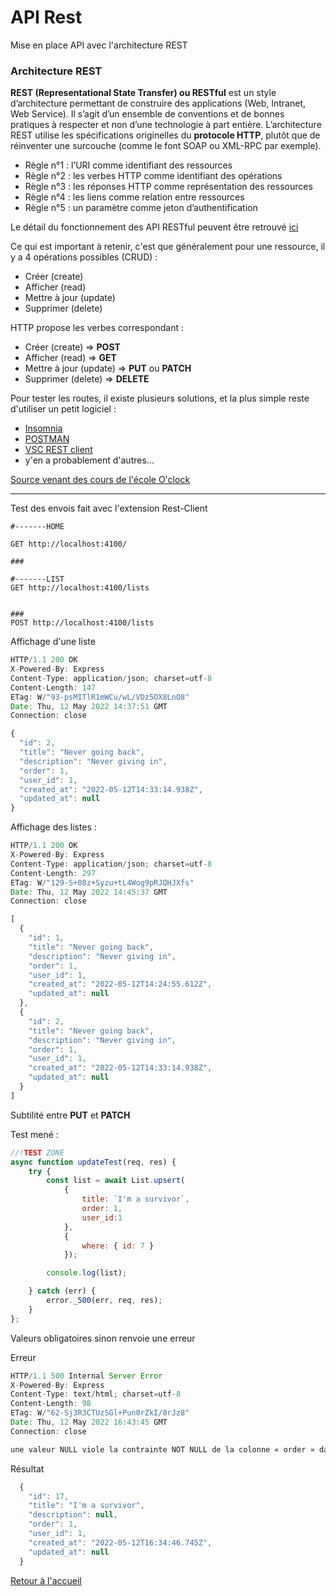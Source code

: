# API Rest

Mise en place API avec l'architecture REST

### Architecture REST

**REST (Representational State Transfer) ou RESTful** est un style d’architecture permettant de construire des applications (Web, Intranet, Web Service). Il s’agit d’un ensemble de conventions et de bonnes pratiques à respecter et non d’une technologie à part entière. L’architecture REST utilise les spécifications originelles du **protocole HTTP**, plutôt que de réinventer une surcouche (comme le font SOAP ou XML-RPC par exemple).

- Règle n°1 : l’URI comme identifiant des ressources
- Règle n°2 : les verbes HTTP comme identifiant des opérations
- Règle n°3 : les réponses HTTP comme représentation des ressources
- Règle n°4 : les liens comme relation entre ressources
- Règle n°5 : un paramètre comme jeton d’authentification

Le détail du fonctionnement des API RESTful peuvent être retrouvé [ici](https://blog.nicolashachet.com/developpement-php/larchitecture-rest-expliquee-en-5-regles/)

Ce qui est important à retenir, c'est que généralement pour une ressource, il y a 4 opérations possibles (CRUD) :

- Créer (create)
- Afficher (read)
- Mettre à jour (update)
- Supprimer (delete)

HTTP propose les verbes correspondant :

- Créer (create) => **POST**
- Afficher (read) => **GET**
- Mettre à jour (update) => **PUT** ou **PATCH**
- Supprimer (delete) => **DELETE**





Pour tester les routes, il existe plusieurs solutions, et la plus simple reste d'utiliser un petit logiciel :

- [Insomnia](https://support.insomnia.rest/article/23-installation#ubuntu)
- [POSTMAN](https://www.getpostman.com/)
- [VSC REST client](https://marketplace.visualstudio.com/items?itemName=humao.rest-client)
- y'en a probablement d'autres...

[Source venant des cours de l'école O'clock](https://oclock.io/formations)


---



Test des envois fait avec l'extension Rest-Client

```shell
#-------HOME

GET http://localhost:4100/

###

#-------LIST
GET http://localhost:4100/lists


###
POST http://localhost:4100/lists

```

Affichage d'une liste

```js
HTTP/1.1 200 OK
X-Powered-By: Express
Content-Type: application/json; charset=utf-8
Content-Length: 147
ETag: W/"93-psMITlR1mWCu/wL/VDz5OX8LnO8"
Date: Thu, 12 May 2022 14:37:51 GMT
Connection: close

{
  "id": 2,
  "title": "Never going back",
  "description": "Never giving in",
  "order": 1,
  "user_id": 1,
  "created_at": "2022-05-12T14:33:14.938Z",
  "updated_at": null
}
```

Affichage des listes :

```js
HTTP/1.1 200 OK
X-Powered-By: Express
Content-Type: application/json; charset=utf-8
Content-Length: 297
ETag: W/"129-S+08z+Syzu+tL4Wog9pRJQHJXfs"
Date: Thu, 12 May 2022 14:45:37 GMT
Connection: close

[
  {
    "id": 1,
    "title": "Never going back",
    "description": "Never giving in",
    "order": 1,
    "user_id": 1,
    "created_at": "2022-05-12T14:24:55.612Z",
    "updated_at": null
  },
  {
    "id": 2,
    "title": "Never going back",
    "description": "Never giving in",
    "order": 1,
    "user_id": 1,
    "created_at": "2022-05-12T14:33:14.938Z",
    "updated_at": null
  }
]
```

Subtilité entre **PUT** et **PATCH**

Test mené :

```js
//!TEST ZONE
async function updateTest(req, res) {
    try {
        const list = await List.upsert(
            {
                title: `I'm a survivor`,
                order: 1,
                user_id:1
            },
            {
                where: { id: 7 }
            });

        console.log(list);

    } catch (err) {
        error._500(err, req, res);
    }
};
```

Valeurs obligatoires sinon renvoie une erreur

Erreur

```js
HTTP/1.1 500 Internal Server Error
X-Powered-By: Express
Content-Type: text/html; charset=utf-8
Content-Length: 98
ETag: W/"62-Sj3R3CTUzSGl+Pun0rZkI/8rJz8"
Date: Thu, 12 May 2022 16:43:45 GMT
Connection: close

une valeur NULL viole la contrainte NOT NULL de la colonne « order » dans la relation « list »
```

Résultat

```js
  {
    "id": 17,
    "title": "I'm a survivor",
    "description": null,
    "order": 1,
    "user_id": 1,
    "created_at": "2022-05-12T16:34:46.745Z",
    "updated_at": null
  }
```


[Retour à l'accueil](/README.md)